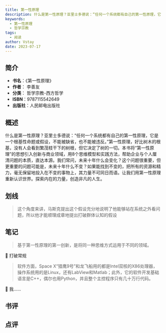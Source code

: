 ```yaml
---
title: 第一性原理
description: 什么是第一性原理？亚里士多德说：“任何一个系统都有自己的第一性原理，它是一个根基性命题或假设，不能被缺省，也不能被违反。”第一性原理，好比树木的根基，没有人会看到繁茂枝干下的树根，但它决定了树的一切。本书将“第一性原理”的思想引入创新与商业领域，用8个思维
keywords:
  - 第一性原理
  - 哲学宗教
tags:
  - 阅读
author: Vstay
date: 2023-07-17
---
```


## 简介

- **书名**：《第一性原理》
- **作者**： 李善友
- **分类**： 哲学宗教-西方哲学
- **ISBN**：9787115542649
- **出版社**：人民邮电出版社

## 概述

什么是第一性原理？亚里士多德说：“任何一个系统都有自己的第一性原理，它是一个根基性命题或假设，不能被缺省，也不能被违反。”第一性原理，好比树木的根基，没有人会看到繁茂枝干下的树根，但它决定了树的一切。本书将“第一性原理”的思想引入创新与商业领域，用8个思维模型和实践方法，帮助企业与个人厘清问题的本质，直达本源。我们常问，未来十年什么会变化？这个问题很重要，但更重要的问题可能是，未来十年什么不变？如果能找到不变的，把所有的资源和精力，毫无保留地投入在不变的事物上，其力量不可同日而语。让我们用第一性原理重新认识世界。探索内在的力量，创造非凡的人生。

## 划线 
 

> 这个角度来讲，马斯克提出这个假设充分地说明了他能够站在系统之外看问题，所以他才能顺理成章地提出打破群体认知的假设

## 笔记


> 基于第一性原理的第一创新，是将同一种思维方式运用于不同的领域。

💭 打破常规

> 软件方面，Space X“猎鹰9号”和龙飞船用的都是Intel双核的X86处理器，操作系统用的是Linux，还有LabView和Matlab；此外，它的软件开发基础语言是C++，偶尔也用Python，并且整个主控程序只有几十万行代码。

💭 我……

## 书评


## 点评

